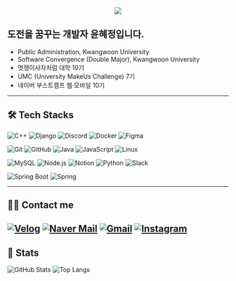 <div align="center">
  <img src="https://capsule-render.vercel.app/api?type=waving&color=gradient&height=180&text=Have%20a%20Good%20Day!&animation=twinkling&fontColor=ffffff&fontSize=40" />
</div>

## 도전을 꿈꾸는 개발자 윤혜정입니다.

- Public Administration, Kwangwoon University  
- Software Convergence (Double Major), Kwangwoon University
- 멋쟁이사자처럼 대학 10기
- UMC (University MakeUs Challenge) 7기
- 네이버 부스트캠프 웹·모바일 10기

---

## 🛠️ Tech Stacks

![C++](https://img.shields.io/badge/C%2B%2B-00599C?style=flat&logo=cplusplus&logoColor=white)
![Django](https://img.shields.io/badge/Django-092E20?style=flat&logo=django&logoColor=white)
![Discord](https://img.shields.io/badge/Discord-5865F2?style=flat&logo=discord&logoColor=white)
![Docker](https://img.shields.io/badge/Docker-2496ED?style=flat&logo=docker&logoColor=white)
![Figma](https://img.shields.io/badge/Figma-F24E1E?style=flat&logo=figma&logoColor=white)

![Git](https://img.shields.io/badge/Git-F05032?style=flat&logo=git&logoColor=white)
![GitHub](https://img.shields.io/badge/GitHub-181717?style=flat&logo=github&logoColor=white)
![Java](https://img.shields.io/badge/Java-007396?style=flat&logo=java&logoColor=white)
![JavaScript](https://img.shields.io/badge/JavaScript-F7DF1E?style=flat&logo=javascript&logoColor=white)
![Linux](https://img.shields.io/badge/Linux-FCC624?style=flat&logo=linux&logoColor=white)

![MySQL](https://img.shields.io/badge/MySQL-4479A1?style=flat&logo=mysql&logoColor=white)
![Node.js](https://img.shields.io/badge/Node.js-339933?style=flat&logo=nodedotjs&logoColor=white)
![Notion](https://img.shields.io/badge/Notion-000000?style=flat&logo=notion&logoColor=white)
![Python](https://img.shields.io/badge/Python-3776AB?style=flat&logo=python&logoColor=white)
![Slack](https://img.shields.io/badge/Slack-4A154B?style=flat&logo=slack&logoColor=white)

![Spring Boot](https://img.shields.io/badge/Spring%20Boot-6DB33F?style=flat&logo=springboot&logoColor=white)
![Spring](https://img.shields.io/badge/Spring-6DB33F?style=flat&logo=spring&logoColor=white)

---

## 🧑‍💻 Contact me

[![Velog](https://img.shields.io/badge/Velog-20C997?style=flat&logo=velog&logoColor=white)](https://velog.io/@hyejung9904)
[![Naver Mail](https://img.shields.io/badge/Naver-03C75A?style=flat&logo=naver&logoColor=white)](mailto:hyejung9904@naver.com)
[![Gmail](https://img.shields.io/badge/Gmail-EA4335?style=flat&logo=gmail&logoColor=white)](mailto:hyejung9904@gmail.com)
[![Instagram](https://img.shields.io/badge/Instagram-E4405F?style=flat-square&logo=Instagram&logoColor=white)](https://www.instagram.com/hj_y00n)
---

## 🏅 Stats

![GitHub Stats](https://github-readme-stats.vercel.app/api?username=hjyoon99&show_icons=true&theme=gotham)
![Top Langs](https://github-readme-stats.vercel.app/api/top-langs/?username=6810779s&layout=compact&theme=gotham)
